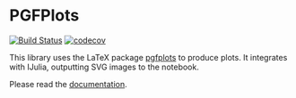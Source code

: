 # PGFPlots

[![Build Status](https://github.com/JuliaTeX/PGFPlots.jl/workflows/CI/badge.svg)](https://github.com/JuliaTeX/PGFPlots.jl/actions)
[![codecov](https://codecov.io/gh/JuliaTeX/PGFPlots.jl/branch/master/graph/badge.svg?token=btTBnBTQyw)](https://codecov.io/gh/JuliaTeX/PGFPlots.jl)

This library uses the LaTeX package [pgfplots](http://ctan.org/pkg/pgfplots) to produce plots. It integrates with IJulia, outputting SVG images to the notebook.

Please read the [documentation](http://nbviewer.ipython.org/github/JuliaTeX/PGFPlots.jl/blob/master/doc/PGFPlots.ipynb).
